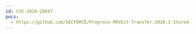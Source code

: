 ```yaml
---
id: CVE-2020-28647
pocs:
  - https://github.com/SECFORCE/Progress-MOVEit-Transfer-2020.1-Stored-XSS-CVE-2020-28647
---
```

